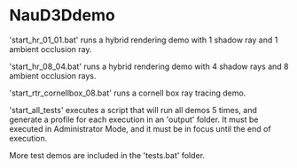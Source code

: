 # NauD3Ddemo

'start_hr_01_01.bat' runs a hybrid rendering demo with 1 shadow ray and 1 ambient occlusion ray.

'start_hr_08_04.bat' runs a hybrid rendering demo with 4 shadow rays and 8 ambient occlusion rays.

'start_rtr_cornellbox_08.bat' runs a cornell box ray tracing demo.

'start_all_tests' executes a script that will run all demos 5 times, and generate a profile for each execution in an 'output' folder. It must be executed in Administrator Mode, and it must be in focus until the end of execution.



More test demos are included in the 'tests.bat' folder.